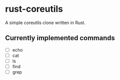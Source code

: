 # rust-coreutils

A simple coreutils clone written in Rust.

## Currently implemented commands

- [ ] echo
- [ ] cat
- [ ] ls
- [ ] find
- [ ] grep
